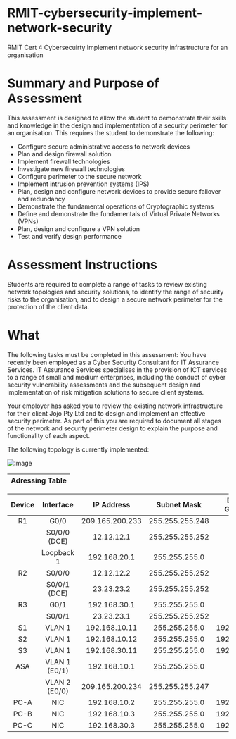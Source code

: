 # RMIT-cybersecurity-implement-network-security
RMIT Cert 4 Cybersecuirty Implement network security infrastructure for an organisation

# Summary and Purpose of Assessment

This assessment is designed to allow the student to demonstrate their skills and knowledge in the design and implementation of a security perimeter for an organisation. This requires the student to demonstrate the following:
- Configure secure administrative access to network devices
- Plan and design firewall solution
- Implement firewall technologies
- Investigate new firewall technologies
- Configure perimeter to the secure network
- Implement intrusion prevention systems (IPS)
- Plan, design and configure network devices to provide secure fallover and redundancy
- Demonstrate the fundamental operations of Cryptographic systems
- Define and demonstrate the fundamentals of Virtual Private Networks (VPNs)
- Plan, design and configure a VPN solution
- Test and verify design performance

# Assessment Instructions

Students are required to complete a range of tasks to review existing network topologies and security solutions, to identify the range of security risks to the organisation, and to design a secure network perimeter for the protection of the client data.

# What

The following tasks must be completed in this assessment:
You have recently been employed as a Cyber Security Consultant for IT Assurance Services. IT Assurance Services specialises in the provision of ICT services to a range of small and medium enterprises, including the conduct of cyber security vulnerability assessments and the subsequent design and implementation of risk mitigation solutions to secure client systems.

Your employer has asked you to review the existing network infrastructure for their client Jojo Pty Ltd and to design and implement an effective security perimeter. As part of this you are required to document all stages of the network and security perimeter design to explain the purpose and functionality of each aspect.

The following topology is currently implemented:

![image](https://github.com/Jasmine-108/RMIT-cybersecurity-implement-network-security/assets/151819725/52f3398f-c504-49d4-b8bd-9dd7e3e10d8c)

|                           Adressing Table                       |
|                               :---:                             |

| Device | Interface    | IP Address      | Subnet Mask     | Default Gateway |
|  :---: | :---:        | :---:           |    :---:        |      :---:      |
| R1     | G0/0         | 209.165.200.233 | 255.255.255.248 | N/A             |
|        | S0/0/0 (DCE) | 12.12.12.1      | 255.255.255.252 | N/A             |
|        | Loopback 1   | 192.168.20.1    | 255.255.255.0   | N/A             |
| R2     | S0/0/0       | 12.12.12.2      | 255.255.255.252 | N/A             |
|        | S0/0/1 (DCE) | 23.23.23.2      | 255.255.255.252 | N/A             |
| R3     | G0/1         | 192.168.30.1    | 255.255.255.0   | N/A             | 
|        | S0/0/1       | 23.23.23.1      | 255.255.255.252 | N/A             |
| S1     | VLAN 1       | 192.168.10.11   | 255.255.255.0   | 192.168.10.1    |
| S2     | VLAN 1       | 192.168.10.12   | 255.255.255.0   | 192.168.10.1    |
| S3     | VLAN 1       | 192.168.30.11   | 255.255.255.0   | 192.168.30.1    |
| ASA    | VLAN 1 (E0/1)| 192.168.10.1    | 255.255.255.0   | N/A             |
|        | VLAN 2 (E0/0)| 209.165.200.234 | 255.255.255.247 | N/A             |
| PC-A   | NIC          | 192.168.10.2    | 255.255.255.0   | 192.168.10.1    |
| PC-B   | NIC          | 192.168.10.3    | 255.255.255.0   | 192.168.10.1    | 
| PC-C   | NIC          | 192.168.30.3    | 255.255.255.0   | 192.168.30.1    |
